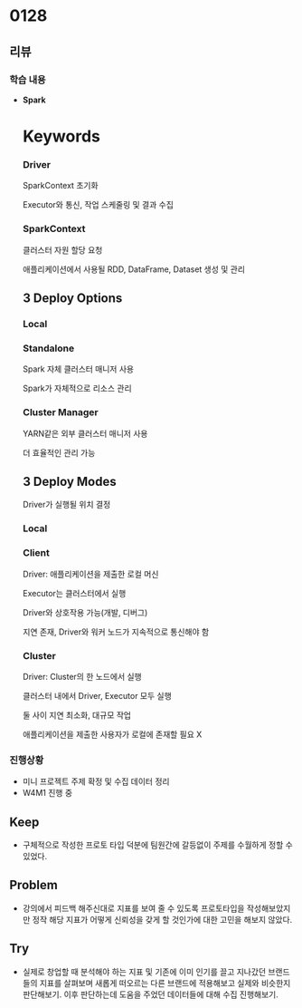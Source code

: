 # 0128
## 리뷰
### 학습 내용
- **Spark**
    # Keywords

    ### Driver

    SparkContext 초기화

    Executor와 통신, 작업 스케줄링 및 결과 수집

    ### SparkContext

    클러스터 자원 할당 요청

    애플리케이션에서 사용될 RDD, DataFrame, Dataset 생성 및 관리

    ## 3 Deploy Options

    ### Local

    ### Standalone

    Spark 자체 클러스터 매니저 사용

    Spark가 자체적으로 리소스 관리

    ### Cluster Manager

    YARN같은 외부 클러스터 매니저 사용

    더 효율적인 관리 가능

    ## 3 Deploy Modes

    Driver가 실행될 위치 결정

    ### Local

    ### Client

    Driver: 애플리케이션을 제출한 로컬 머신

    Executor는 클러스터에서 실행

    Driver와 상호작용 가능(개발, 디버그)

    지연 존재, Driver와 워커 노드가 지속적으로 통신해야 함

    ### Cluster

    Driver: Cluster의 한 노드에서 실행

    클러스터 내에서 Driver, Executor 모두 실행

    둘 사이 지연 최소화, 대규모 작업

    애플리케이션을 제출한 사용자가 로컬에 존재할 필요 X
### 진행상황
- 미니 프로젝트 주제 확정 및 수집 데이터 정리
- W4M1 진행 중
## Keep
- 구체적으로 작성한 프로토 타입 덕분에 팀원간에 갈등없이 주제를 수월하게 정할 수 있었다.
## Problem
- 강의에서 피드백 해주신대로 지표를 보여 줄 수 있도록 프로토타입을 작성해보았지만 정작 해당 지표가 어떻게 신뢰성을 갖게 할 것인가에 대한 고민을 해보지 않았다.
## Try
- 실제로 창업할 때 분석해야 하는 지표 및 기존에 이미 인기를 끌고 지나갔던 브랜드들의 지표를 살펴보며 새롭게 떠오르는 다른 브랜드에 적용해보고 실제와 비슷한지 판단해보기. 이후 판단하는데 도움을 주었던 데이터들에 대해 수집 진행해보기.